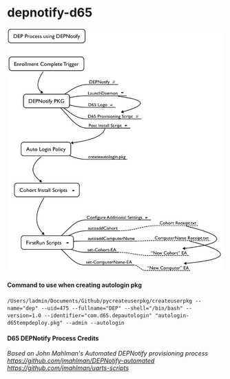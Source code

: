 # depnotify-d65

![DEPNotify Process](https://github.com/trevnottrevor/depnotify-d65/blob/master/images/DEPNotify_Process.png)

#### Command to use when creating autologin pkg 
`/Users/ladmin/Documents/Github/pycreateuserpkg/createuserpkg --name="dep" --uid=475 --fullname="DEP" --shell="/bin/bash" --version=1.0 --identifier="com.d65.depautologin" "autologin-d65tempdeploy.pkg" --admin --autologin`

#### D65 DEPNotify Process Credits
*Based on John Mahlman's Automated DEPNotify provisioning process* <br>
*https://github.com/jmahlman/DEPNotify-automated* <br>
*https://github.com/jmahlman/uarts-scripts* <br>
